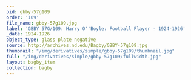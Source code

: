 ```yaml
---
pid: gbby-57g109
order: '109'
file_name: gbby-57g109.jpg
label: 'GBBY 57G/109: Harry O''Boyle: Football Player - 1924-1926'
_date: 1924-1926
object_type: glass plate negative
source: http://archives.nd.edu/Bagby/GBBY-57g109.jpg
thumbnail: "/img/derivatives/simple/gbby-57g109/thumbnail.jpg"
full: "/img/derivatives/simple/gbby-57g109/fullwidth.jpg"
layout: bagby_item
collection: bagby
---
```

